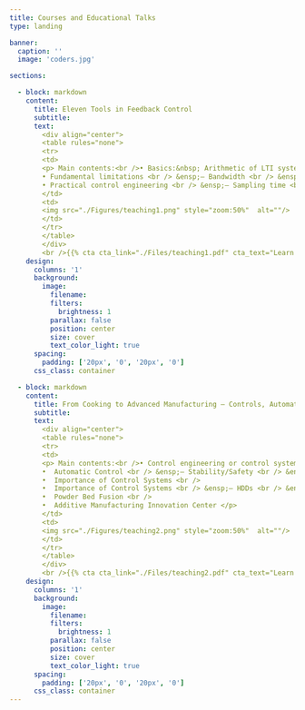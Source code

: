 ```yaml
---
title: Courses and Educational Talks
type: landing

banner: 
  caption: ''
  image: 'coders.jpg'

sections:

  - block: markdown
    content:
      title: Eleven Tools in Feedback Control
      subtitle: 
      text: 
        <div align="center">
        <table rules="none">
        <tr>
        <td>
        <p> Main contents:<br />• Basics:&nbsp; Arithmetic of LTI systems, Goals of feedback, Loop shaping, Tradeoffs <br />
        • Fundamental limitations <br /> &ensp;– Bandwidth <br /> &ensp;– Waterbed <br /> &ensp;– Unstable zeros <br /> &ensp;– Magnitude-phase relationship <br />
        • Practical control engineering <br /> &ensp;– Sampling time <br /> &ensp;– Delays <br /> &ensp;– Time-frequency relationship </p>
        </td>
        <td>
        <img src="./Figures/teaching1.png" style="zoom:50%"  alt=""/>
        </td>
        </tr>
        </table>    
        </div>
        <br />{{% cta cta_link="./Files/teaching1.pdf" cta_text="Learn more →" %}}
    design:
      columns: '1'
      background:
        image: 
          filename: 
          filters:
            brightness: 1
          parallax: false
          position: center
          size: cover
          text_color_light: true
      spacing:
        padding: ['20px', '0', '20px', '0']
      css_class: container

  - block: markdown
    content:
      title: From Cooking to Advanced Manufacturing — Controls, Automation, and Beyond
      subtitle: 
      text: 
        <div align="center">
        <table rules="none">
        <tr>
        <td>
        <p> Main contents:<br />• Control engineering or control systems engineering <br />
        •  Automatic Control <br /> &ensp;– Stability/Safety <br /> &ensp;– Performance <br /> &ensp;– Cost <br />
        •  Importance of Control Systems <br /> 
        •  Importance of Control Systems <br /> &ensp;– HDDs <br /> &ensp;– 3D Printing <br /> &ensp;– Challenges in Sensing, Controls, and Platforms <br />
        •  Powder Bed Fusion <br />
        •  Additive Manufacturing Innovation Center </p>
        </td>
        <td>
        <img src="./Figures/teaching2.png" style="zoom:50%"  alt=""/>
        </td>
        </tr>
        </table>    
        </div>
        <br />{{% cta cta_link="./Files/teaching2.pdf" cta_text="Learn more →" %}}
    design:
      columns: '1'
      background:
        image: 
          filename: 
          filters:
            brightness: 1
          parallax: false
          position: center
          size: cover
          text_color_light: true
      spacing:
        padding: ['20px', '0', '20px', '0']
      css_class: container
---
```

